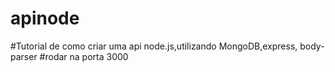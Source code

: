 # apinode
#Tutorial de como criar uma api node.js,utilizando MongoDB,express, body-parser
#rodar na porta 3000
